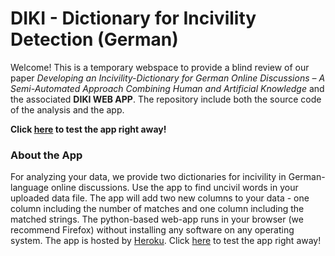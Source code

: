 # DIKI - Dictionary for Incivility Detection (German)

Welcome! This is a temporary webspace to provide a blind review of our paper *Developing an Incivility-Dictionary for German Online Discussions – 
A Semi-Automated Approach Combining Human and Artificial Knowledge* and the associated **DIKI WEB APP**. The repository include both the source code of the analysis and the app.


**Click [here](https://diki-web-app.herokuapp.com/) to test the app right away!**

### About the App

For analyzing your data, we provide two dictionaries for incivility in German-language online discussions. Use the app to find uncivil words in your uploaded data file. The app will add two new columns to your data - one column including the number of matches and one column including the matched strings. The python-based web-app runs in your browser (we recommend Firefox) without installing any software on any operating system. The app is hosted by [Heroku](https://www.heroku.com/). Click [here](https://diki-web-app.herokuapp.com/) to test the app right away! 



